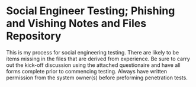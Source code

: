 # Social Engineer Testing; Phishing and Vishing Notes and Files Repository
This is my process for social engineering testing. There are likely to be items missing in the files that are derived from experience. Be sure to carry out the kick-off discussion using the attached questionaire and have all forms complete prior to commencing testing. Always have written permission from the system owner(s) before preforming penetration tests. 
